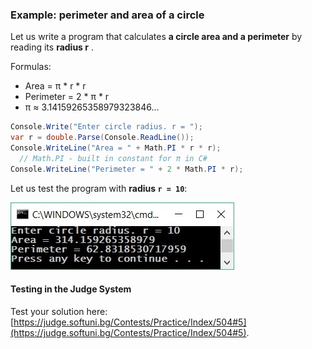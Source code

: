 ### Example: perimeter and area of a circle

Let us write a program that calculates  **a circle area and a perimeter** by reading its **radius r** .

Formulas:
- Area = π \* r \* r
- Perimeter = 2 \* π \* r
- π ≈ 3.14159265358979323846…

```csharp
Console.Write("Enter circle radius. r = ");
var r = double.Parse(Console.ReadLine());
Console.WriteLine("Area = " + Math.PI * r * r); 
  // Math.PI - built in constant for π in C#
Console.WriteLine("Perimeter = " + 2 * Math.PI * r);
```
Let us test the program with **radius `r = 10`**:

![](/assets/chapter-2-images/00.Circle-area-01.jpg)

#### Testing in the Judge System

Test your solution here:[https://judge.softuni.bg/Contests/Practice/Index/504#5](https://judge.softuni.bg/Contests/Practice/Index/504#5).